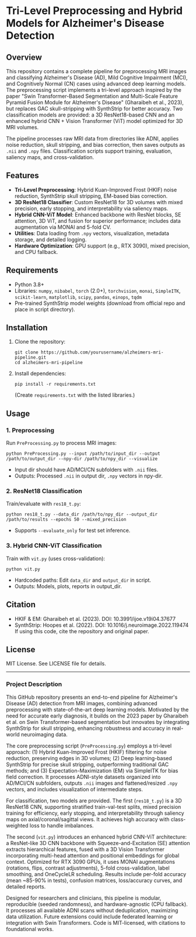 # Tri-Level Preprocessing and Hybrid Models for Alzheimer's Disease Detection

## Overview
This repository contains a complete pipeline for preprocessing MRI images and classifying Alzheimer's Disease (AD), Mild Cognitive Impairment (MCI), and Cognitively Normal (CN) cases using advanced deep learning models. The preprocessing script implements a tri-level approach inspired by the paper "Swin Transformer-Based Segmentation and Multi-Scale Feature Pyramid Fusion Module for Alzheimer's Disease" (Gharaibeh et al., 2023), but replaces GAC skull-stripping with SynthStrip for better accuracy. Two classification models are provided: a 3D ResNet18-based CNN and an enhanced hybrid CNN + Vision Transformer (ViT) model optimized for 3D MRI volumes.

The pipeline processes raw MRI data from directories like ADNI, applies noise reduction, skull stripping, and bias correction, then saves outputs as `.nii` and `.npy` files. Classification scripts support training, evaluation, saliency maps, and cross-validation.

## Features
- **Tri-Level Preprocessing**: Hybrid Kuan-Improved Frost (HKIF) noise reduction, SynthStrip skull stripping, EM-based bias correction.
- **3D ResNet18 Classifier**: Custom ResNet18 for 3D volumes with mixed precision, early stopping, and interpretability via saliency maps.
- **Hybrid CNN-ViT Model**: Enhanced backbone with ResNet blocks, SE attention, 3D ViT, and fusion for superior performance; includes data augmentation via MONAI and 5-fold CV.
- **Utilities**: Data loading from `.npy` vectors, visualization, metadata storage, and detailed logging.
- **Hardware Optimization**: GPU support (e.g., RTX 3090), mixed precision, and CPU fallback.

## Requirements
- Python 3.8+
- Libraries: `numpy`, `nibabel`, `torch` (2.0+), `torchvision`, `monai`, `SimpleITK`, `scikit-learn`, `matplotlib`, `scipy`, `pandas`, `einops`, `tqdm`
- Pre-trained SynthStrip model weights (download from official repo and place in script directory).

## Installation
1. Clone the repository:
   ```
   git clone https://github.com/yourusername/alzheimers-mri-pipeline.git
   cd alzheimers-mri-pipeline
   ```
2. Install dependencies:
   ```
   pip install -r requirements.txt
   ```
   (Create `requirements.txt` with the listed libraries.)

## Usage
### 1. Preprocessing
Run `PreProcessing.py` to process MRI images:
```
python PreProcessing.py --input /path/to/input_dir --output /path/to/output_dir --npy-dir /path/to/npy_dir --visualize
```
- Input dir should have AD/MCI/CN subfolders with `.nii` files.
- Outputs: Processed `.nii` in output dir, `.npy` vectors in npy-dir.

### 2. ResNet18 Classification
Train/evaluate with `res18_t.py`:
```
python res18_t.py --data_dir /path/to/npy_dir --output_dir /path/to/results --epochs 50 --mixed_precision
```
- Supports `--evaluate_only` for test set inference.

### 3. Hybrid CNN-ViT Classification
Train with `vit.py` (uses cross-validation):
```
python vit.py
```
- Hardcoded paths: Edit `data_dir` and `output_dir` in script.
- Outputs: Models, plots, reports in output_dir.

## Citation
- HKIF & EM: Gharaibeh et al. (2023). DOI: 10.3991/ijoe.v19i04.37677
- SynthStrip: Hoopes et al. (2022). DOI: 10.1016/j.neuroimage.2022.119474
If using this code, cite the repository and original paper.

## License
MIT License. See LICENSE file for details.

---

### Project Description
This GitHub repository presents an end-to-end pipeline for Alzheimer's Disease (AD) detection from MRI images, combining advanced preprocessing with state-of-the-art deep learning models. Motivated by the need for accurate early diagnosis, it builds on the 2023 paper by Gharaibeh et al. on Swin Transformer-based segmentation but innovates by integrating SynthStrip for skull stripping, enhancing robustness and accuracy in real-world neuroimaging data.

The core preprocessing script (`PreProcessing.py`) employs a tri-level approach: (1) Hybrid Kuan-Improved Frost (HKIF) filtering for noise reduction, preserving edges in 3D volumes; (2) Deep learning-based SynthStrip for precise skull stripping, outperforming traditional GAC methods; and (3) Expectation-Maximization (EM) via SimpleITK for bias field correction. It processes ADNI-style datasets organized into AD/MCI/CN subfolders, outputs `.nii` images and flattened/resized `.npy` vectors, and includes visualization of intermediate steps.

For classification, two models are provided. The first (`res18_t.py`) is a 3D ResNet18 CNN, supporting stratified train-val-test splits, mixed precision training for efficiency, early stopping, and interpretability through saliency maps on axial/coronal/sagittal views. It achieves high accuracy with class-weighted loss to handle imbalances.

The second (`vit.py`) introduces an enhanced hybrid CNN-ViT architecture: a ResNet-like 3D CNN backbone with Squeeze-and-Excitation (SE) attention extracts hierarchical features, fused with a 3D Vision Transformer incorporating multi-head attention and positional embeddings for global context. Optimized for RTX 3090 GPUs, it uses MONAI augmentations (rotations, flips, contrast adjustments), 5-fold cross-validation, label smoothing, and OneCycleLR scheduling. Results include per-fold accuracy (mean ~85-90% in tests), confusion matrices, loss/accuracy curves, and detailed reports.

Designed for researchers and clinicians, this pipeline is modular, reproducible (seeded randomness), and hardware-agnostic (CPU fallback). It processes all available ADNI scans without deduplication, maximizing data utilization. Future extensions could include federated learning or integration with Swin Transformers. Code is MIT-licensed, with citations to foundational works.


